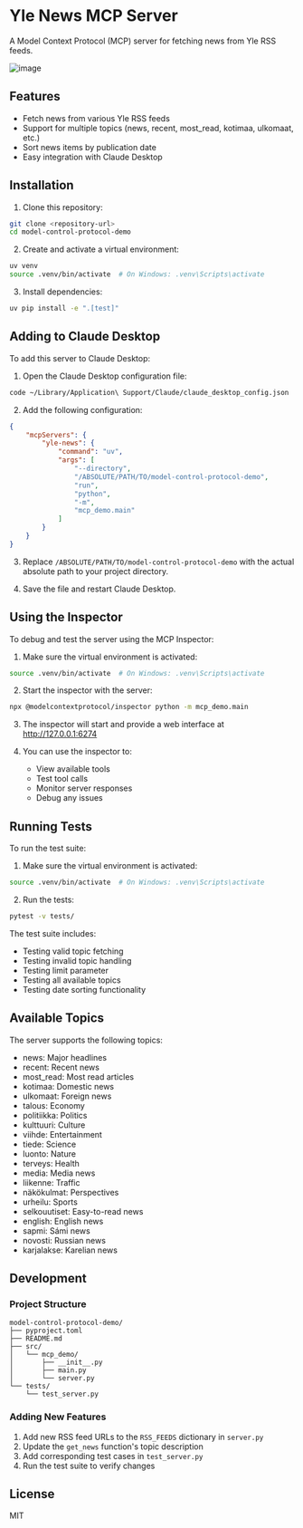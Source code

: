 # Yle News MCP Server

A Model Context Protocol (MCP) server for fetching news from Yle RSS feeds.

![image](https://github.com/user-attachments/assets/f010d5b7-fb37-4257-96dd-d7a9dc0c1cba)

## Features

- Fetch news from various Yle RSS feeds
- Support for multiple topics (news, recent, most_read, kotimaa, ulkomaat, etc.)
- Sort news items by publication date
- Easy integration with Claude Desktop

## Installation

1. Clone this repository:
```bash
git clone <repository-url>
cd model-control-protocol-demo
```

2. Create and activate a virtual environment:
```bash
uv venv
source .venv/bin/activate  # On Windows: .venv\Scripts\activate
```

3. Install dependencies:
```bash
uv pip install -e ".[test]"
```

## Adding to Claude Desktop

To add this server to Claude Desktop:

1. Open the Claude Desktop configuration file:
```bash
code ~/Library/Application\ Support/Claude/claude_desktop_config.json
```

2. Add the following configuration:
```json
{
    "mcpServers": {
        "yle-news": {
            "command": "uv",
            "args": [
                "--directory",
                "/ABSOLUTE/PATH/TO/model-control-protocol-demo",
                "run",
                "python",
                "-m",
                "mcp_demo.main"
            ]
        }
    }
}
```

3. Replace `/ABSOLUTE/PATH/TO/model-control-protocol-demo` with the actual absolute path to your project directory.

4. Save the file and restart Claude Desktop.

## Using the Inspector

To debug and test the server using the MCP Inspector:

1. Make sure the virtual environment is activated:
```bash
source .venv/bin/activate  # On Windows: .venv\Scripts\activate
```

2. Start the inspector with the server:
```bash
npx @modelcontextprotocol/inspector python -m mcp_demo.main
```

3. The inspector will start and provide a web interface at http://127.0.0.1:6274

4. You can use the inspector to:
   - View available tools
   - Test tool calls
   - Monitor server responses
   - Debug any issues

## Running Tests

To run the test suite:

1. Make sure the virtual environment is activated:
```bash
source .venv/bin/activate  # On Windows: .venv\Scripts\activate
```

2. Run the tests:
```bash
pytest -v tests/
```

The test suite includes:
- Testing valid topic fetching
- Testing invalid topic handling
- Testing limit parameter
- Testing all available topics
- Testing date sorting functionality

## Available Topics

The server supports the following topics:
- news: Major headlines
- recent: Recent news
- most_read: Most read articles
- kotimaa: Domestic news
- ulkomaat: Foreign news
- talous: Economy
- politiikka: Politics
- kulttuuri: Culture
- viihde: Entertainment
- tiede: Science
- luonto: Nature
- terveys: Health
- media: Media news
- liikenne: Traffic
- näkökulmat: Perspectives
- urheilu: Sports
- selkouutiset: Easy-to-read news
- english: English news
- sapmi: Sámi news
- novosti: Russian news
- karjalakse: Karelian news

## Development

### Project Structure

```
model-control-protocol-demo/
├── pyproject.toml
├── README.md
├── src/
│   └── mcp_demo/
│       ├── __init__.py
│       ├── main.py
│       └── server.py
└── tests/
    └── test_server.py
```

### Adding New Features

1. Add new RSS feed URLs to the `RSS_FEEDS` dictionary in `server.py`
2. Update the `get_news` function's topic description
3. Add corresponding test cases in `test_server.py`
4. Run the test suite to verify changes

## License

MIT
